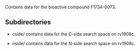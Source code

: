 Contains data for the bioactive compound F1734-0073.

## Subdirectories

- cside/ contains data for the C-side search space on rv1908c.

- nside/ contains data for the N-side search space on rv1908c.

